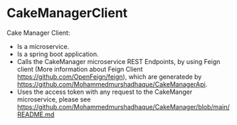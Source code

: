 # CakeManagerClient
Cake Manager Client:
- Is a microservice.
- Is a spring boot application.
- Calls the CakeManager microservice REST Endpoints,
  by using Feign client (More information about Feign Client https://github.com/OpenFeign/feign), 
  which are generatede by https://github.com/Mohammedmurshadhaque/CakeManagerApi.
- Uses the access token with any request to the CakeManger microservice, please see https://github.com/Mohammedmurshadhaque/CakeManager/blob/main/README.md
